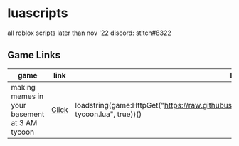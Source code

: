 # luascripts
all roblox scripts later than nov '22
discord: stitch#8322

<h2>Game Links</h2>

| game | link | loadstring |
| ------ | ------ | ------ |
| making memes in your basement at 3 AM tycoon | [Click](https://www.roblox.com/games/11346342371) | loadstring(game:HttpGet("https://raw.githubusercontent.com/stitchTheElite/luascripts/main/mmiyba3A tycoon.lua", true))() |
